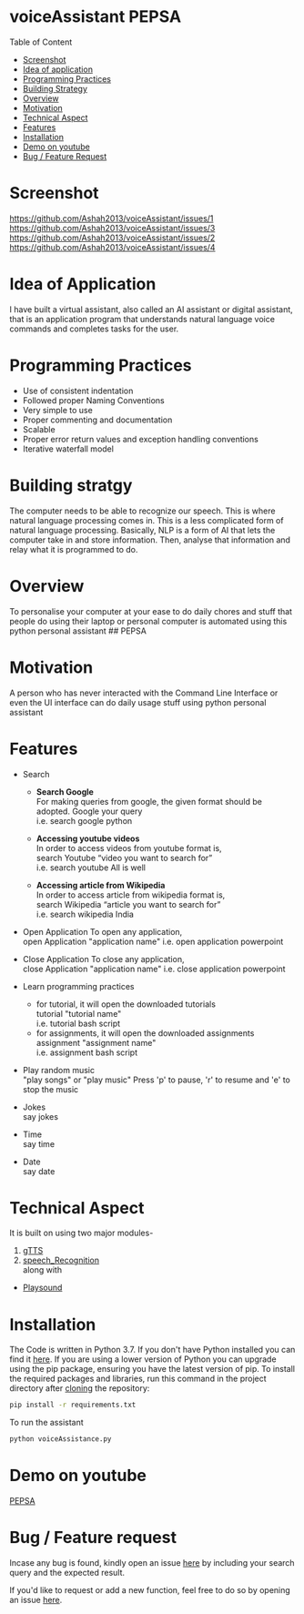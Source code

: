 # voiceAssistant PEPSA
Table of Content

   - [Screenshot](#screenshot)
   - [Idea of application](#idea-of-Application)
   - [Programming Practices](#Programming-Practices)
   - [Building Strategy](#Building-strategy)
   - [Overview](#Overview)
   - [Motivation](#Motivation)
   - [Technical Aspect](#Technical-Aspect)
   - [Features](#Features)
   - [Installation](#Installation)
   - [Demo on youtube](#Demo-on-youtube)
   - [Bug / Feature Request](#Bug-/-Feature-Request)
   
  # Screenshot 
  https://github.com/Ashah2013/voiceAssistant/issues/1
  https://github.com/Ashah2013/voiceAssistant/issues/3
  https://github.com/Ashah2013/voiceAssistant/issues/2
  https://github.com/Ashah2013/voiceAssistant/issues/4
  
  # Idea of Application
  I have built a virtual assistant, also called an AI assistant or digital assistant, that is an application program that understands natural language voice commands and completes tasks for the user.

  # Programming Practices
   - Use of consistent indentation
   - Followed proper Naming Conventions
   - Very simple to use
   - Proper commenting and documentation
   - Scalable 
   - Proper error return values and exception handling conventions
   - Iterative waterfall model

  # Building stratgy
  The computer needs to be able to recognize our speech. 
This is where natural language processing comes in. This is a less complicated form of natural language processing. Basically, NLP is a form of AI that lets the computer take in and store information. Then, analyse that information and relay what it is programmed to do. 

  # Overview
  To personalise your computer at your ease to do daily chores and stuff that people do using their laptop or personal computer is automated using this python personal assistant ## PEPSA
  
  # Motivation
  A person who has never interacted with the Command Line Interface or even the UI interface can do daily usage stuff using python personal assistant
  
  # Features 
   - Search 
     
      - **Search Google**<br/>
   For making queries from google, the given format should be adopted.
   Google your query<br/>
   i.e. search google python
  
     - **Accessing youtube videos**<br/>
   In order to access videos from youtube format is,<br/>
   search Youtube “video you want to search for”<br/>
   i.e. search youtube All is well
   
     - **Accessing article from Wikipedia**<br/>
   In order to access article from wikipedia format is,<br/>
   search Wikipedia “article you want to search for”<br/>
   i.e. search wikipedia India
   
  - Open Application
   To open any application,<br/>
   open Application "application name"
   i.e. open application powerpoint
   
  - Close Application
   To close any application,<br/>
   close Application "application name"
   i.e. close application powerpoint

  - Learn programming practices
      - for tutorial, it will open the downloaded tutorials  
      tutorial "tutorial name"</br>
      i.e. tutorial bash script
      - for assignments, it will open the downloaded assignments  
      assignment "assignment name"</br>
      i.e. assignment bash script
      
  - Play random music</br>
   "play songs" or "play music"
    Press 'p' to pause, 'r' to resume and 'e' to stop the music
    
  - Jokes</br>
   say jokes
   
  - Time</br>
  say time
  
  - Date</br>
  say date

  # Technical Aspect
  It is built on using two major modules-
  1. [gTTS]( https://pypi.org/project/gTTS/)
  2. [speech_Recognition](https://pypi.org/project/SpeechRecognition/)<br/>
  along with
  - [Playsound](https://pypi.org/project/playsound/)
  
  # Installation
  The Code is written in Python 3.7. If you don't have Python installed you can find it [here](https://www.python.org/downloads/). If you are using a lower version of Python you can upgrade using the pip package, ensuring you have the latest version of pip. To install the required packages and libraries, run this command in the project directory after [cloning](https://www.howtogeek.com/451360/how-to-clone-a-github-repository/) the repository:
```bash
pip install -r requirements.txt
```
To run the assistant 
```bash
python voiceAssistance.py
```

  # Demo on youtube
  [PEPSA](https://www.youtube.com/playlist?list=PL0GCs4QyYZivxt3AQhvSgJqsUEf1ZqhCn)
  
  # Bug / Feature request
  Incase any bug is found, kindly open an issue [here](https://github.com/Ashah2013/voiceAssistant/issues/new) by including your search query and the expected result.
  
  If you'd like to request or add a new function, feel free to do so by opening an issue [here](https://github.com/Ashah2013/voiceAssistant/issues/new).
  

